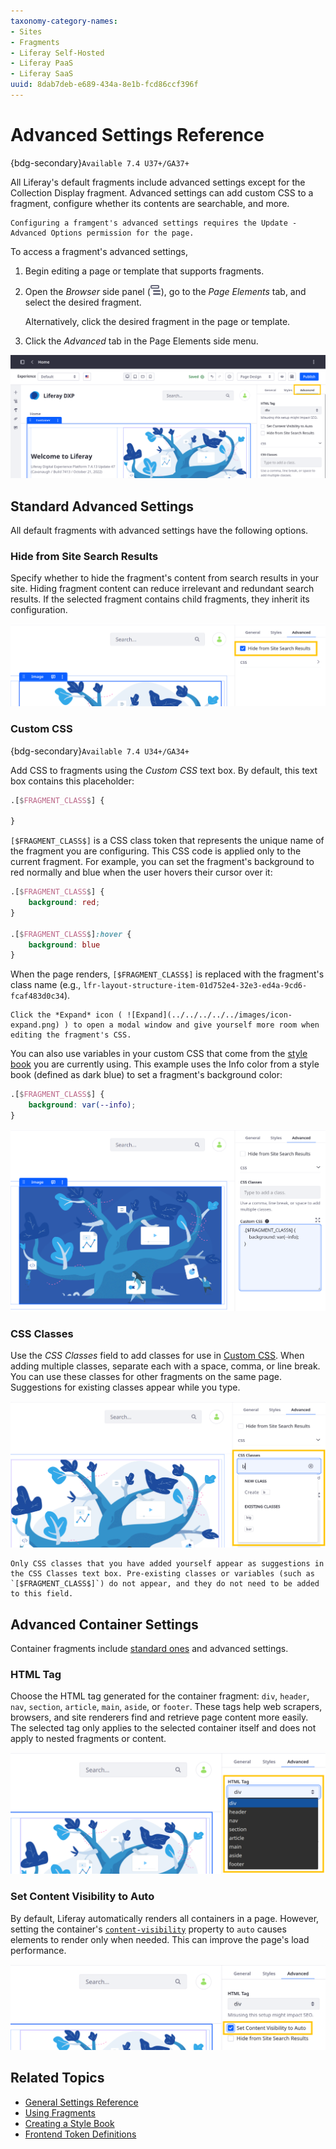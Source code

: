 ```yaml
---
taxonomy-category-names:
- Sites
- Fragments
- Liferay Self-Hosted
- Liferay PaaS
- Liferay SaaS
uuid: 8dab7deb-e689-434a-8e1b-fcd86ccf396f
---
```

# Advanced Settings Reference

{bdg-secondary}`Available 7.4 U37+/GA37+`

All Liferay's default fragments include advanced settings except for the Collection Display fragment. Advanced settings can add custom CSS to a fragment, configure whether its contents are searchable, and more.

```{note}
Configuring a framgent's advanced settings requires the Update - Advanced Options permission for the page.
```

To access a fragment's advanced settings,

1. Begin editing a page or template that supports fragments.

1. Open the *Browser* side panel (![Browser](../../../../../images/icon-hierarchy.png)), go to the *Page Elements* tab, and select the desired fragment.

   Alternatively, click the desired fragment in the page or template.

1. Click the *Advanced* tab in the Page Elements side menu.

![Access a fragment's advanced settings in the Page Elements side menu.](./advanced-settings-reference/images/01.png)

## Standard Advanced Settings

All default fragments with advanced settings have the following options.

### Hide from Site Search Results

Specify whether to hide the fragment's content from search results in your site. Hiding fragment content can reduce irrelevant and redundant search results. If the selected fragment contains child fragments, they inherit its configuration.

![Determine whether to hide the fragment's content from search results in your site.](./advanced-settings-reference/images/02.png)

### Custom CSS

{bdg-secondary}`Available 7.4 U34+/GA34+`

Add CSS to fragments using the *Custom CSS* text box. By default, this text box contains this placeholder:

```css
.[$FRAGMENT_CLASS$] {

}
```

`[$FRAGMENT_CLASS$]` is a CSS class token that represents the unique name of the fragment you are configuring. This CSS code is applied only to the current fragment. For example, you can set the fragment's background to red normally and blue when the user hovers their cursor over it:

```css
.[$FRAGMENT_CLASS$] {
    background: red;
}

.[$FRAGMENT_CLASS$]:hover {
    background: blue
}
```

When the page renders, `[$FRAGMENT_CLASS$]` is replaced with the fragment's class name (e.g., `lfr-layout-structure-item-01d752e4-32e3-ed4a-9cd6-fcaf483d0c34`).

```{tip}
Click the *Expand* icon ( ![Expand](../../../../../images/icon-expand.png) ) to open a modal window and give yourself more room when editing the fragment's CSS.
```

You can also use variables in your custom CSS that come from the [style book](../../../../site-appearance/style-books/using-a-style-book-to-standardize-site-appearance.md) you are currently using. This example uses the Info color from a style book (defined as dark blue) to set a fragment's background color:

```css
.[$FRAGMENT_CLASS$] {
    background: var(--info);
}
```

![You can use variables from your style book to fine-tune the CSS for specific fragments.](./advanced-settings-reference/images/03.png)

### CSS Classes

Use the *CSS Classes* field to add classes for use in [Custom CSS](#custom-css). When adding multiple classes, separate each with a space, comma, or line break. You can use these classes for other fragments on the same page. Suggestions for existing classes appear while you type.

![Entering custom CSS classes in this field makes them appear as suggestions in the advanced settings for other fragments on the same page.](./advanced-settings-reference/images/04.png)

```{note}
Only CSS classes that you have added yourself appear as suggestions in the CSS Classes text box. Pre-existing classes or variables (such as `[$FRAGMENT_CLASS$]`) do not appear, and they do not need to be added to this field.
```

## Advanced Container Settings

Container fragments include [standard ones](#standard-advanced-settings) and advanced settings.

### HTML Tag

Choose the HTML tag generated for the container fragment: `div`, `header`, `nav`, `section`, `article`, `main`, `aside`, or `footer`. These tags help web scrapers, browsers, and site renderers find and retrieve page content more easily. The selected tag only applies to the selected container itself and does not apply to nested fragments or content.

![You can choose which HTML tag is used for container fragments in the Advanced Settings tab.](./advanced-settings-reference/images/05.png)

### Set Content Visibility to Auto

By default, Liferay automatically renders all containers in a page. However, setting the container's [`content-visibility`](https://drafts.csswg.org/css-contain/#propdef-content-visibility) property to `auto` causes elements to render only when needed. This can improve the page's load performance.

![Improve page load performance by setting the container's content-visibility to auto.](./advanced-settings-reference/images/06.png)

## Related Topics

* [General Settings Reference](./general-settings-reference.md)
* [Using Fragments](../../using-fragments.md)
* [Creating a Style Book](../../../../site-appearance/style-books/using-a-style-book-to-standardize-site-appearance.md)
* [Frontend Token Definitions](../../../../site-appearance/style-books/developer-guide/frontend-token-definitions.md)
